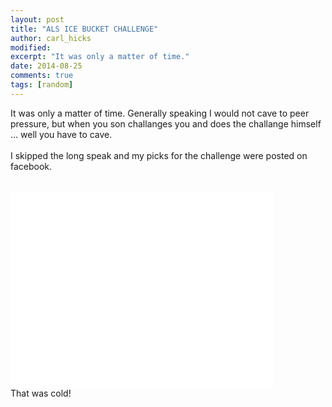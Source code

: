```yaml
---
layout: post
title: "ALS ICE BUCKET CHALLENGE"
author: carl_hicks 
modified:
excerpt: "It was only a matter of time."
date: 2014-08-25
comments: true
tags: [random]
---
```


It was only a matter of time. Generally speaking I would not cave to peer pressure, but when you son challanges you and does the challange himself ... well you have to cave.  
<br>
I skipped the long speak and my picks for the challenge were posted on facebook.  
<br>  

<iframe width="420" height="315" src="//www.youtube.com/embed/uPENyIxzhqQ" frameborder="0" ></iframe>    

<br>  
That was cold!
